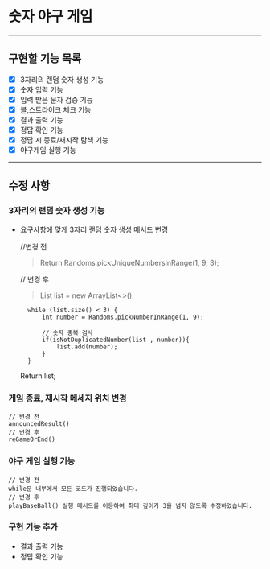# 숫자 야구 게임

---

## 구현할 기능 목록


- [x] 3자리의 랜덤 숫자 생성 기능
- [x] 숫자 입력 기능
- [x] 입력 받은 문자 검증 기능
- [x] 볼,스트라이크 체크 기능
- [x] 결과 출력 기능
- [x] 정답 확인 기능
- [x] 정답 시 종료/재시작 탐색 기능
- [x] 야구게임 실행 기능

---

## 수정 사항


### 3자리의 랜덤 숫자 생성 기능
- 요구사항에 맞게 3자리 랜덤 숫자 생성 메서드 변경
    

    //변경 전
    > Return Randoms.pickUniqueNumbersInRange(1, 9, 3); 
    
    // 변경 후 
    > List<Integer> list = new ArrayList<>();

        while (list.size() < 3) {
            int number = Randoms.pickNumberInRange(1, 9);

            // 숫자 중복 검사
            if(isNotDuplicatedNumber(list , number)){
                list.add(number);
            }
        }
    Return list;

### 게임 종료, 재시작 메세지 위치 변경

    // 변경 전
    announcedResult()
    // 변경 후
    reGameOrEnd() 

### 야구 게임 실행 기능

    // 변경 전
    while문 내부에서 모든 코드가 진행되었습니다.
    // 변경 후
    playBaseBall() 실행 메서드를 이용하여 최대 깊이가 3을 넘지 않도록 수정하였습니다.

### 구현 기능 추가

- 결과 출력 기능
- 정답 확인 기능
